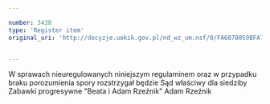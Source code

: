 ```yaml
---

number: 3438
type: 'Register item'
original_uri: 'http://decyzje.uokik.gov.pl/nd_wz_um.nsf/0/FA6878059BFA7955C1257A4C002DF366?OpenDocument'


---
```


W sprawach nieuregulowanych niniejszym regulaminem oraz w przypadku braku porozumienia spory rozstrzygał będzie Sąd właściwy dla siedziby Zabawki progresywne "Beata i Adam Rzeźnik" Adam Rzeźnik
